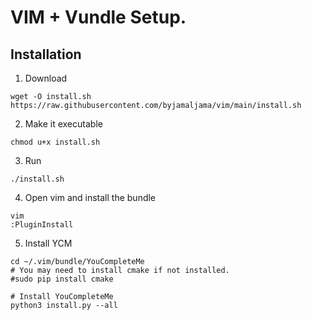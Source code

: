 # VIM + Vundle Setup.

## Installation


1. Download

```
wget -O install.sh https://raw.githubusercontent.com/byjamaljama/vim/main/install.sh
```

2. Make it executable

```
chmod u+x install.sh
```

3. Run

```
./install.sh
```

4. Open vim and install the bundle 

```
vim
:PluginInstall
```

5. Install YCM

```
cd ~/.vim/bundle/YouCompleteMe
# You may need to install cmake if not installed.
#sudo pip install cmake

# Install YouCompleteMe
python3 install.py --all
```
